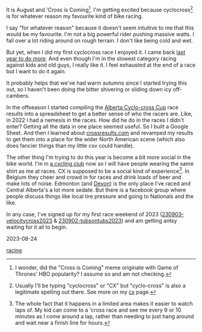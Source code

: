It is August and 'Cross is Coming[^1]. I'm getting excited because cyclocross[^2] is for whatever reason my favourite kind of bike racing.

I say "for whatever reason" because it doesn't seem intuitive to me that this would be my favourite. I'm not a big powerful rider pushing massive watts. I fall over a lot riding around on rough terrain. I don't like being cold and wet.

But yet, when I did my first cyclocross race I enjoyed it. I came back [last year to do more](2211121613-cyclocross-season.md). And even though I'm in the slowest category racing against kids and old guys, I really like it. I feel exhausted at the end of a race but I want to do it again.

It probably helps that we've had warm autumns since I started trying this out, so I haven't been doing the bitter shivering or sliding down icy off-cambers.

In the offseason I started compiling the [Alberta Cyclo-cross Cup](https://www.albertabicycle.ab.ca/series-standings) race results into a spreadsheet to get a better sense of who the racers are. Like, in 2022 I had a nemesis in the races. How did he do in the races I didn't enter? Getting all the data in one place seemed useful. So I built a Google Sheet. And then I learned about [crossresults.com](https://crossreults.com) and revamped my results to get them into a place for the wider North American scene (which also does fancier things than my little csv could handle).

The other thing I'm trying to do this year is become a bit more social in the bike world. I'm in [a cycling club](2305171104-vcc.md) now so I will have people wearing the same shirt as me at races. CX is supposed to be a social kind of experience[^3]. In Belgium they cheer and crowd in for races and drink loads of beer and make lots of noise. Edmonton (and [Devon](221002-puncheurcross2022.md)) is the only place I've raced and Central Alberta's a lot more sedate. But there is a facebook group where people discuss things like local tire pressure and going to Nationals and the like.

In any case, I've signed up for my first race weekend of 2023 ([230903-velocitycross2023](230903-velocitycross2023.md) & [230902-tubsontubs2023](230902-tubsontubs2023.md)) and am getting antsy waiting for it all to begin.

2023-08-24

[^1]: I wonder, did the "Cross is Coming" meme originate with Game of Thrones' HBO popularity? I assume so and am not checking.
[^2]: Usually I'll be typing "cyclocross" or "CX" but "cyclo-cross" is also a legitimate spelling out there. See more on my [cx](cx.md) page.
[^3]: The whole fact that it happens in a limited area makes it easier to watch laps of. My kid can come to a 'cross race and see me every 9 or 10 minutes as I come around a lap, rather than needing to just hang around and wait near a finish line for hours.

[racing](racing.md)